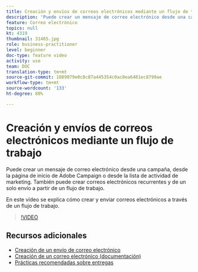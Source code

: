 ```yaml
---
title: Creación y envíos de correos electrónicos mediante un flujo de trabajo
description: 'Puede crear un mensaje de correo electrónico desde una campaña, desde la página de inicio de Adobe Campaign o desde la lista de actividad de marketing. También puede crear correos electrónicos recurrentes y de un solo envío a partir de un flujo de trabajo. En este vídeo se explica cómo crear un envío de correo electrónico desde la página principal. '
feature: Correo electrónico
topics: null
kt: 4319
thumbnail: 31465.jpg
role: business-practitioner
level: beginner
doc-type: feature video
activity: use
team: DOC
translation-type: tm+mt
source-git-commit: 1889079e0c8c87a445354c0ac0ea6481ec8799ae
workflow-type: tm+mt
source-wordcount: '133'
ht-degree: 80%

---
```



# Creación y envíos de correos electrónicos mediante un flujo de trabajo

Puede crear un mensaje de correo electrónico desde una campaña, desde la página de inicio de Adobe Campaign o desde la lista de actividad de marketing. También puede crear correos electrónicos recurrentes y de un solo envío a partir de un flujo de trabajo.

En este vídeo se explica cómo crear y enviar correos electrónicos a través de un flujo de trabajo.

>[!VIDEO](https://video.tv.adobe.com/v/31465?quality=12)

## Recursos adicionales

* [Creación de un envío de correo electrónico](/help/communication-channels/email/create-email-from-homepage.md)
* [Creación de un correo electrónico (documentación)](https://docs.adobe.com/content/help/en/campaign-standard/using/communication-channels/email-messages/creating-an-email.html)
* [Prácticas recomendadas sobre entregas](https://docs.adobe.com/content/help/es-ES/campaign-standard/using/communication-channels/delivery-bestpractices/delivery-best-practices.html)
